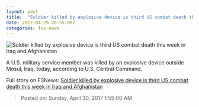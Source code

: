 ```yaml
---
layout: post
title:  "Soldier killed by explosive device is third US combat death this week in Iraq and Afghanistan"
date: 2017-04-29 20:55:00Z
categories: fox-news
---
```


![Soldier killed by explosive device is third US combat death this week in Iraq and Afghanistan](http://a57.foxnews.com/media2.foxnews.com/BrightCove/694940094001/2017/04/28/876/493/694940094001_5415135154001_5415132425001-vs.jpg?ve=1&tl=1)

A U.S. military service member was killed by an explosive device outside Mosul, Iraq, today, according to U.S. Central Command.


Full story on F3News: [Soldier killed by explosive device is third US combat death this week in Iraq and Afghanistan](http://www.f3nws.com/n/2zNAaG)

> Posted on: Sunday, April 30, 2017 1:55:00 AM
